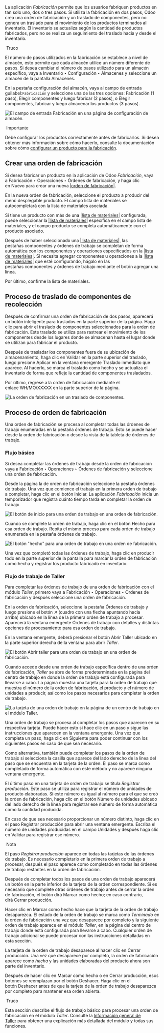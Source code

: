 La aplicación _Fabricación_ permite que los usuarios fabriquen productos en tan solo uno, dos o tres pasos. Si utiliza la fabricación en dos pasos, Odoo crea una orden de fabricación y un traslado de componentes, pero no genera un traslado para el movimiento de los productos terminados al inventario. El inventario se actualiza según la cantidad de productos fabricados, pero no se realiza un seguimiento del traslado hacia y desde el inventario.

 Truco

El número de pasos utilizados en la fabricación se establece a nivel de almacén, esto permite que cada almacén utilice un número diferente de pasos. Si desea cambiar el número de pasos utilizado para un almacén específico, vaya a Inventario ‣ Configuración ‣ Almacenes y seleccione un almacén de la pantalla Almacenes.

En la pestaña configuración del almacén, vaya al campo de entrada guilabel:`Fabricación` y seleccione una de las tres opciones: Fabricación (1 paso), Elegir componentes y luego fabricar (2 pasos), o Elegir componentes, fabricar y luego almacenar los productos (3 pasos).

![El campo de entrada Fabricación en una página de configuración de almacén.](https://www.odoo.com/documentation/17.0/es/_images/manufacturing-type2.png)

 Importante

Debe configurar los productos correctamente antes de fabricarlos. Si desea obtener más información sobre cómo hacerlo, consulte la documentación sobre cómo [configurar un producto para la fabricación](https://www.odoo.com/documentation/17.0/es/applications/inventory_and_mrp/manufacturing/basic_setup/configure_manufacturing_product.html#manufacturing-management-configure-manufacturing-product).

## Crear una orden de fabricación[](https://www.odoo.com/documentation/17.0/es/applications/inventory_and_mrp/manufacturing/basic_setup/two_step_manufacturing.html#create-manufacturing-order "Enlazar permanentemente con este título")

Si desea fabricar un producto en la aplicación de Odoo _Fabricación_, vaya a Fabricación ‣ Operaciones ‣ Órdenes de fabricación, y haga clic en Nuevo para crear una nueva [|orden de fabricación|](https://www.odoo.com/documentation/17.0/es/applications/inventory_and_mrp/manufacturing/basic_setup/two_step_manufacturing.html#id1).

En la nueva orden de fabricación, seleccione el producto a producir del menú desplegable producto. El campo lista de materiales se autocompletará con la lista de materiales asociada.

Si tiene un producto con más de una [|lista de materiales|](https://www.odoo.com/documentation/17.0/es/applications/inventory_and_mrp/manufacturing/basic_setup/two_step_manufacturing.html#id3) configurada, puede seleccionar la [|lista de materiales|](https://www.odoo.com/documentation/17.0/es/applications/inventory_and_mrp/manufacturing/basic_setup/two_step_manufacturing.html#id5) específica en el campo lista de materiales, y el campo producto se completa automáticamente con el producto asociado.

Después de haber seleccionado una [|lista de materiales|](https://www.odoo.com/documentation/17.0/es/applications/inventory_and_mrp/manufacturing/basic_setup/two_step_manufacturing.html#id7), las pestañas componentes y órdenes de trabajo se completan de forma automática con los componentes y operaciones especificados en la [|lista de materiales|](https://www.odoo.com/documentation/17.0/es/applications/inventory_and_mrp/manufacturing/basic_setup/two_step_manufacturing.html#id9). Si necesita agregar componentes u operaciones a la [|lista de materiales|](https://www.odoo.com/documentation/17.0/es/applications/inventory_and_mrp/manufacturing/basic_setup/two_step_manufacturing.html#id11) que esté configurando, hágalo en las pestañas componentes y órdenes de trabajo mediante el botón agregar una línea.

Por último, confirme la lista de materiales.

## Proceso de traslado de componentes de recolección[](https://www.odoo.com/documentation/17.0/es/applications/inventory_and_mrp/manufacturing/basic_setup/two_step_manufacturing.html#process-pick-components-transfer "Enlazar permanentemente con este título")

Después de confirmar una orden de fabricación de dos pasos, aparecerá un botón inteligente para traslados en la parte superior de la página. Haga clic para abrir el traslado de componentes seleccionados para la orden de fabricación. Este traslado se utiliza para rastrear el movimiento de los componentes desde los lugares donde se almacenan hasta el lugar donde se utilizan para fabricar el producto.

Después de trasladar los componentes fuera de su ubicación de almacenamiento, haga clic en Validar en la parte superior del traslado, luego presione Aplicar en la ventana emergente Traslado inmediato que aparece. Al hacerlo, se marca el traslado como hecho y se actualiza el inventario de forma que refleje la cantidad de componentes trasladados.

Por último, regrese a la orden de fabricación mediante el enlace WH/MO/XXXXX en la parte superior de la página.

![La orden de fabricación en un traslado de componentes.](https://www.odoo.com/documentation/17.0/es/_images/mo-bread-crumb1.png)

## Proceso de orden de fabricación[](https://www.odoo.com/documentation/17.0/es/applications/inventory_and_mrp/manufacturing/basic_setup/two_step_manufacturing.html#process-manufacturing-order "Enlazar permanentemente con este título")

Una orden de fabricación se procesa al completar todas las órdenes de trabajo enumeradas en la pestaña órdenes de trabajo. Esto se puede hacer desde la orden de fabricación o desde la vista de la tableta de órdenes de trabajo.

### Flujo básico[](https://www.odoo.com/documentation/17.0/es/applications/inventory_and_mrp/manufacturing/basic_setup/two_step_manufacturing.html#basic-workflow "Enlazar permanentemente con este título")

Si desea completar las órdenes de trabajo desde la orden de fabricación vaya a Fabricación ‣ Operaciones ‣ Órdenes de fabricación y seleccione una orden de fabricación.

Desde la página la de orden de fabricación seleccione la pestaña órdenes de trabajo. Una vez que comience el trabajo en la primera orden de trabajo a completar, haga clic en el botón iniciar. La aplicación _Fabricación_ inicia un temporizador que registra cuánto tiempo tarda en completar la orden de trabajo.

![El botón de inicio para una orden de trabajo en una orden de fabricación.](https://www.odoo.com/documentation/17.0/es/_images/start-button1.png)

Cuando se complete la orden de trabajo, haga clic en el botón Hecho para esa orden de trabajo. Repita el mismo proceso para cada orden de trabajo enumerada en la pestaña órdenes de trabajo.

![El botón "hecho" para una orden de trabajo en una orden de fabricación.](https://www.odoo.com/documentation/17.0/es/_images/done-button2.png)

Una vez que completó todas las órdenes de trabajo, haga clic en producir todo en la parte superior de la pantalla para marcar la orden de fabricación como hecha y registrar los producto fabricado en inventario.

### Flujo de trabajo de Taller[](https://www.odoo.com/documentation/17.0/es/applications/inventory_and_mrp/manufacturing/basic_setup/two_step_manufacturing.html#shop-floor-workflow "Enlazar permanentemente con este título")

Para completar las órdenes de trabajo de una orden de fabricación con el módulo _Taller_, primero vaya a Fabricación ‣ Operaciones ‣ Ordenes de fabricación y después seleccione una orden de fabricación.

En la orden de fabricación, seleccione la pestaña Órdenes de trabajo y luego presione el botón ↗️ (cuadro con una flecha apuntando hacia arriba) ubicado en la línea de la primera orden de trabajo a procesar. Aparecerá la ventana emergente Órdenes de trabajo con detalles y distintas opciones de procesamiento para esa orden de trabajo.

En la ventana emergente, deberá presionar el botón Abrir Taller ubicado en la parte superior derecha de la ventana para abrir _Taller_.

![El botón Abrir taller para una orden de trabajo en una orden de fabricación.](https://www.odoo.com/documentation/17.0/es/_images/shop-floor-button2.png)

Cuando accede desde una orden de trabajo específica dentro de una orden de fabricación, _Taller_ se abre de forma predeterminada en la página del centro de trabajo en donde la orden de trabajo está configurada para llevarse a cabo. La página muestra una tarjeta para la orden de trabajo que muestra el número de la orden de fabricación, el producto y el número de unidades a producir, así como los pasos necesarios para completar la orden de trabajo.

![La tarjeta de una orden de trabajo en la página de un centro de trabajo en el módulo Taller.](https://www.odoo.com/documentation/17.0/es/_images/work-order-card2.png)

Una orden de trabajo se procesa al completar los pasos que aparecen en su respectiva tarjeta. Puede hacer esto si hace clic en un paso y sigue las instrucciones que aparecen en la ventana emergente. Una vez que completa un paso, haga clic en Siguiente para poder continuar con los siguientes pasos en caso de que sea necesario.

Como alternativa, también puede completar los pasos de la orden de trabajo si selecciona la casilla que aparece del lado derecho de la línea del paso que se encuentra en la tarjeta de la orden. El paso se marca como completado de forma automática con este método y no aparece ninguna ventana emergente.

El último paso en una tarjeta de orden de trabajo se titula _Registrar producción_. Este paso se utiliza para registrar el número de unidades de producto elaboradas. Si este número es igual al número para el que se creó la orden de fabricación, haga clic en el botón Número de unidades ubicado del lado derecho de la línea para registrar ese número de forma automática como la cantidad producida.

En caso de que sea necesario proporcionar un número distinto, haga clic en el paso Registrar producción para abrir una ventana emergente. Escriba el número de unidades producidas en el campo Unidades y después haga clic en Validar para registrar ese número.

 Nota

El paso _Registrar producción_ aparece en todas las tarjetas de las órdenes de trabajo. Es necesario completarlo en la primera orden de trabajo a procesar, después el paso aparece como completado en todas las órdenes de trabajo restantes en la orden de fabricación.

Después de completar todos los pasos de una orden de trabajo aparecerá un botón en la parte inferior de la tarjeta de la orden correspondiente. Si es necesario que complete otras órdenes de trabajo antes de cerrar la orden de fabricación, el botón dirá Marcar como hecho; en caso contrario, dirá Cerrar producción.

Hacer clic en Marcar como hecho hace que la tarjeta de la orden de trabajo desaparezca. El estado de la orden de trabajo se marca como _Terminado_ en la orden de fabricación una vez que desaparece por completo y la siguiente orden de trabajo aparece en el módulo _Taller_, en la página del centro de trabajo donde está configurada para llevarse a cabo. Cualquier orden de trabajo adicional se puede procesar con las instrucciones detalladas en esta sección.

La tarjeta de la orden de trabajo desaparece al hacer clic en Cerrar producción. Una vez que desaparece por completo, la orden de fabricación aparece como _hecha_ y las unidades elaboradas del producto ahora son parte del inventario.

Después de hacer clic en Marcar como hecho o en Cerrar producción, esos botones se reemplazan por el botón Deshacer. Haga clic en el botón Deshacer antes de que la tarjeta de la orden de trabajo desaparezca por completo para mantener esa orden abierta.

 Truco

Esta sección describe el flujo de trabajo básico para procesar una orden de fabricación en el módulo _Taller_. Consulte la [Información general de Taller](https://www.odoo.com/documentation/17.0/es/applications/inventory_and_mrp/manufacturing/shop_floor/shop_floor_overview.html#manufacturing-shop-floor-shop-floor-overview) para obtener una explicación más detallada del módulo y todas sus funciones.